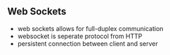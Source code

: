 ## Web Sockets
- web sockets allows for full-duplex communication 
- websocket is seperate protocol from HTTP
- persistent connection between client and server